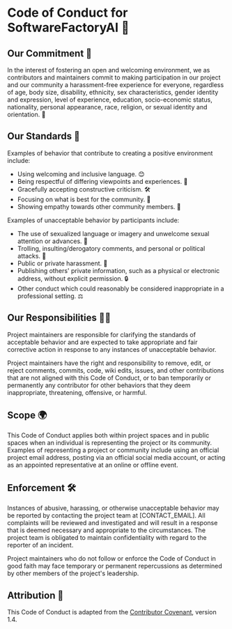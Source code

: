 # Code of Conduct for SoftwareFactoryAI 📜

## Our Commitment 🤝

In the interest of fostering an open and welcoming environment, we as contributors and maintainers commit to making participation in our project and our community a harassment-free experience for everyone, regardless of age, body size, disability, ethnicity, sex characteristics, gender identity and expression, level of experience, education, socio-economic status, nationality, personal appearance, race, religion, or sexual identity and orientation. 🌈

## Our Standards 🏅

Examples of behavior that contribute to creating a positive environment include:

- Using welcoming and inclusive language. 😊
- Being respectful of differing viewpoints and experiences. 🔄
- Gracefully accepting constructive criticism. 🛠️
- Focusing on what is best for the community. 🌟
- Showing empathy towards other community members. 💞

Examples of unacceptable behavior by participants include:

- The use of sexualized language or imagery and unwelcome sexual attention or advances. 🚫
- Trolling, insulting/derogatory comments, and personal or political attacks. 🙅
- Public or private harassment. 🚷
- Publishing others' private information, such as a physical or electronic address, without explicit permission. 🔒
- Other conduct which could reasonably be considered inappropriate in a professional setting. ⚖️

## Our Responsibilities 👩‍⚖️

Project maintainers are responsible for clarifying the standards of acceptable behavior and are expected to take appropriate and fair corrective action in response to any instances of unacceptable behavior.

Project maintainers have the right and responsibility to remove, edit, or reject comments, commits, code, wiki edits, issues, and other contributions that are not aligned with this Code of Conduct, or to ban temporarily or permanently any contributor for other behaviors that they deem inappropriate, threatening, offensive, or harmful.

## Scope 🌍

This Code of Conduct applies both within project spaces and in public spaces when an individual is representing the project or its community. Examples of representing a project or community include using an official project email address, posting via an official social media account, or acting as an appointed representative at an online or offline event.

## Enforcement 🛠️

Instances of abusive, harassing, or otherwise unacceptable behavior may be reported by contacting the project team at [CONTACT_EMAIL]. All complaints will be reviewed and investigated and will result in a response that is deemed necessary and appropriate to the circumstances. The project team is obligated to maintain confidentiality with regard to the reporter of an incident.

Project maintainers who do not follow or enforce the Code of Conduct in good faith may face temporary or permanent repercussions as determined by other members of the project's leadership.

## Attribution 👏

This Code of Conduct is adapted from the [Contributor Covenant](https://www.contributor-covenant.org), version 1.4.
